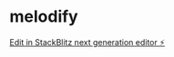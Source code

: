 # melodify

[Edit in StackBlitz next generation editor ⚡️](https://stackblitz.com/~/github.com/SeasonLeague/melodify)
